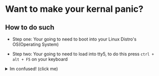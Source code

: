 Want to make your kernal panic?
===============================

How to do such
--------------
* Step one:
Your going to need to boot into your Linux Distro's OS(Operating System)

* Step two:
Your going to need to load into tty5, to do this press `ctrl + alt + F5` on your keyboard 

<details closed>
<summary>Im confused! (click me)</summary>
<br>

  <details closed>
  <summary>Im Still confused! (click me)</summary>
  <br>
  
  In Linux, using the keyboard shortcut Ctrl+Alt+F5 switches your view from the graphical user interface (GUI) to a virtual terminal, specifically tty5 (teletype). This is a text-only console where you can log in and work in text mode. Linux systems typically have multiple virtual terminals accessible via Ctrl+Alt and a function key (F1 through F6 for text consoles, with F7 returning to the GUI). If you press Ctrl+Alt+F5 and your screen goes blank, it could be due to issues with your VGA settings for non-graphical screens

  </details>

</details>
